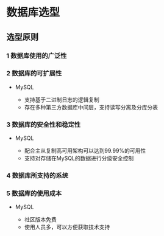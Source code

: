 # 数据库选型

## 选型原则

### 1 数据库使用的广泛性

### 2 数据库的可扩展性

- MySQL

	- 支持基于二进制日志的逻辑复制
	- 存在多种第三方数据库中间层，支持读写分离及分库分表

### 3 数据库的安全性和稳定性

- MySQL

	- 配合主从复制高可用架构可以达到99.99%的可用性
	- 支持对存储在MySQL的数据进行分级安全控制

### 4 数据库所支持的系统

### 5 数据库的使用成本

- MySQL

	- 社区版本免费
	- 使用人员多，可以方便获取技术支持